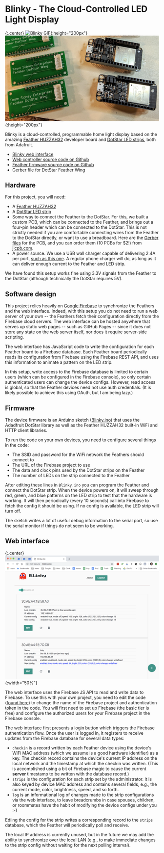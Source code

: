 # Blinky - The Cloud-Controlled LED Light Display

{:.center}
![Blinky GIF](/images/blinky.gif){:height="200px"}
![Blinky hardware](/images/blinky-hardware.jpg){:height="200px"}

Blinky is a cloud-controlled, programmable home light display based on
the amazing [Feather HUZZAH32](https://www.adafruit.com/product/3405)
developer board and [DotStar LED strips](https://www.adafruit.com/product/2241),
both from Adafruit.

* [Blinky web interface](http://blinky.site/)
* [Web controller source code on Github](https://github.com/mdwelsh/blinky)
* [Feather firmware source code on Github](https://github.com/mdwelsh/sidney-projects/tree/master/arduino/Blinky)
* [Gerber file for DotStar Feather Wing](https://github.com/mdwelsh/sidney-projects/tree/master/arduino/hw/dotstar-feather-wing)

## Hardware

For this project, you will need:

* A [Feather HUZZAH32](https://www.adafruit.com/product/3405)
* A [DotStar LED strip](https://www.adafruit.com/product/2241)
* Some way to connect the Feather to the DotStar. For this, we built a
  custom PCB, which can be connected to the Feather, and brings out a
  four-pin header which can be connected to the DotStar. This is not
  strictly needed if you are comfortable connecting wires from the
  Feather to the DotStar directly, or want to use a breadboard.
  Here are the
  [Gerber files](https://github.com/mdwelsh/sidney-projects/tree/master/arduino/hw/dotstar-feather-wing)
  for the PCB, and you can order them (10 PCBs for $2!) from [jlcpb.com](jlcpcb.com).
* A power source. We use a USB wall charger capable of delivering 2.4A
  per port, [such as this
  one](https://www.amazon.com/gp/product/B00P936188/ref=oh_aui_detailpage_o06_s00?ie=UTF8&psc=1).
  A regular phone charger will do, as long as it can deliver enough
  current to the Feather and LED strip.

We have found this setup works fine using 3.3V signals from the
Feather to the DotStar (although technically the DotStar requires 5V).

## Software design

This project relies heavily on [Google
Firebase](http://firebase.google.com) to synchronize the Feathers and
the web interface. Indeed, with this setup you do not need to run a web
server of your own -- the Feathers fetch their configuration directly from
the Firebase cloud servers. The web interface can be hosted anywhere
that serves up static web pages -- such as GitHub Pages -- since it
does not store any state on the web server itself, nor does it require
server-side scripting.

The web interface has JavaScript code to write the configuration for
each Feather board to a Firebase database. Each Feather board
periodically reads its configuration from Firebase using the Firebase
REST API, and uses this information to animate a pattern on the LED
strip.

In this setup, write access to the Firebase database is limited to
certain users (which can be configured in the Firebase console), so
only certain authenticated users can change the device configs.
However, read access is global, so that the Feather devices need not
use auth credentials. (It is likely possible to achieve this using
OAuth, but I am being lazy.)

## Firmware

The device firmware is an Arduino sketch
([Blinky.ino](https://github.com/mdwelsh/sidney-projects/tree/master/arduino/Blinky))
that uses the Adadfruit DotStar library as well as the Feather
HUZZAH32 built-in WiFi and HTTP client libraries. 

To run the code on your own devices, you need to configure several
things in the code:
* The SSID and password for the WiFi network the Feathers should
  connect to
* The URL of the Firebase project to use
* The data and clock pins used by the DotStar strips on the Feather
* The number of LEDs on the strip connected to the Feather

After editing these lines in `Blinky.ino` you can program the Feather
and connect the DotStar strip. When the device powers on, it will
sweep through red, green, and blue patterns on the LED strip to test
that the hardware is working. It will then periodically (every 10
seconds) call into Firebase to fetch the config it should be using.
If no config is available, the LED strip will turn off.

The sketch writes a lot of useful debug information to the serial
port, so use the serial monitor if things do not seem to be working.

## Web interface

{:.center}
![Blinky web interface](/images/blinky-screenshot.png){:width="50%"}

The web interface uses the Firebase JS API to read and write data to
Firebase. To use this with your own project, you need to edit the code
([found here](https://github.com/mdwelsh/blinky)) to change the name of
the Firebase project and authentication token in the code. You will
first need to set up Firebase (the basic tier is free) and configure
the authorized users for your Firebase project in the Firebase console.

The web interface first presents a login button which triggers the
Firebase authentication flow. Once the user is logged in, it
registers to receive updates from the Firebase database for several
data types:
* `checkin` is a record written by each Feather device using the
  device's WiFi MAC address (which we assume is a good hardware
  identifier) as a key. The checkin record contains the device's
  current IP address on the local network and the timestamp at which
  the checkin was written. (This is accomplished using a bit of
  Firebase magic to cause the current **server** timestamp to be
  written with the database record.)
* `strips` is the configuration for each strip set by the
  administrator. It is also keyed by device MAC address and contains
  several fields, e.g., the current mode, color, brightness, speed,
  and so forth.
* `log` is an informational log of changes made to the strip
  configurations via the web interface, to leave breadcrumbs in case
  spouses, children, or roommates have the habit of modifying the
  device configs under you :-)

Ediing the config for the strip writes a corresponding record to the
`strips` database, which the Feather will periodically poll and
receive.

The local IP address is currently unused, but in the future we may add
the ability to synchronize over the local LAN (e.g., to make immediate
changes to the strip config without waiting for the next polling
interval).

